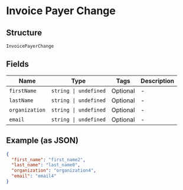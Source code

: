 
# Invoice Payer Change

## Structure

`InvoicePayerChange`

## Fields

| Name | Type | Tags | Description |
|  --- | --- | --- | --- |
| `firstName` | `string \| undefined` | Optional | - |
| `lastName` | `string \| undefined` | Optional | - |
| `organization` | `string \| undefined` | Optional | - |
| `email` | `string \| undefined` | Optional | - |

## Example (as JSON)

```json
{
  "first_name": "first_name2",
  "last_name": "last_name0",
  "organization": "organization4",
  "email": "email4"
}
```

